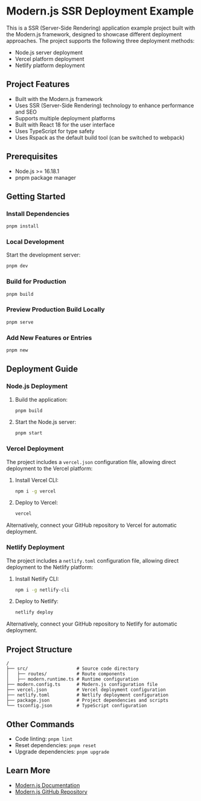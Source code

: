 # Modern.js SSR Deployment Example

This is a SSR (Server-Side Rendering) application example project built with the Modern.js framework, designed to showcase different deployment approaches. The project supports the following three deployment methods:

- Node.js server deployment
- Vercel platform deployment
- Netlify platform deployment

## Project Features

- Built with the Modern.js framework
- Uses SSR (Server-Side Rendering) technology to enhance performance and SEO
- Supports multiple deployment platforms
- Built with React 18 for the user interface
- Uses TypeScript for type safety
- Uses Rspack as the default build tool (can be switched to webpack)

## Prerequisites

- Node.js >= 16.18.1
- pnpm package manager

## Getting Started

### Install Dependencies

```bash
pnpm install
```

### Local Development

Start the development server:

```bash
pnpm dev
```

### Build for Production

```bash
pnpm build
```

### Preview Production Build Locally

```bash
pnpm serve
```

### Add New Features or Entries

```bash
pnpm new
```

## Deployment Guide

### Node.js Deployment

1. Build the application:
   ```bash
   pnpm build
   ```

2. Start the Node.js server:
   ```bash
   pnpm start
   ```

### Vercel Deployment

The project includes a `vercel.json` configuration file, allowing direct deployment to the Vercel platform:

1. Install Vercel CLI:
   ```bash
   npm i -g vercel
   ```

2. Deploy to Vercel:
   ```bash
   vercel
   ```

Alternatively, connect your GitHub repository to Vercel for automatic deployment.

### Netlify Deployment

The project includes a `netlify.toml` configuration file, allowing direct deployment to the Netlify platform:

1. Install Netlify CLI:
   ```bash
   npm i -g netlify-cli
   ```

2. Deploy to Netlify:
   ```bash
   netlify deploy
   ```

Alternatively, connect your GitHub repository to Netlify for automatic deployment.

## Project Structure

```
/
├── src/                  # Source code directory
│   ├── routes/           # Route components
│   ├── modern.runtime.ts # Runtime configuration
├── modern.config.ts      # Modern.js configuration file
├── vercel.json           # Vercel deployment configuration
├── netlify.toml          # Netlify deployment configuration
├── package.json          # Project dependencies and scripts
└── tsconfig.json         # TypeScript configuration
```

## Other Commands

- Code linting: `pnpm lint`
- Reset dependencies: `pnpm reset`
- Upgrade dependencies: `pnpm upgrade`

## Learn More

- [Modern.js Documentation](https://modernjs.dev/en)
- [Modern.js GitHub Repository](https://github.com/web-infra-dev/modern.js)
